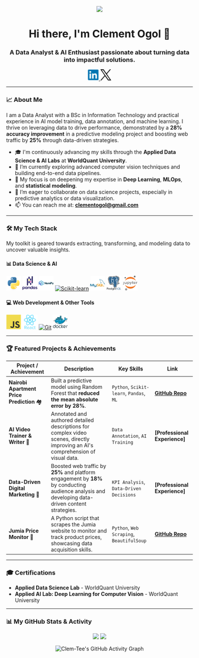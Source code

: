 <!-- 
Hello! This profile is crafted to showcase my journey in data science and AI. 
Feel free to use it as inspiration.
-->

<!-- Header Section -->
<div id="header" align="center">
  <!-- GIF size reduced -->
  <img src="https://media.giphy.com/media/M9gbBd9nbDrOTu1Mqx/giphy.gif" width="100"/>
  
  <h1 align="center">Hi there, I'm Clement Ogol 👋</h1>
  
  <h3 align="center">A Data Analyst & AI Enthusiast passionate about turning data into impactful solutions.</h3>
  
  <!-- Social Icons - size reduced -->
  <div align="center">
    <a href="https://www.linkedin.com/in/clementogol/" target="_blank">
      <img src="https://raw.githubusercontent.com/devicons/devicon/master/icons/linkedin/linkedin-original.svg" alt="Clement Ogol's LinkedIn" width="30" height="30" />
    </a>
    <a href="https://twitter.com/clem_zenith" target="_blank">
      <img src="https://raw.githubusercontent.com/devicons/devicon/master/icons/twitter/twitter-original.svg" alt="Clement Ogol's Twitter" width="30" height="30" />
    </a>
  </div>
</div>

---

### 📈 About Me

I am a Data Analyst with a BSc in Information Technology and practical experience in AI model training, data annotation, and machine learning. I thrive on leveraging data to drive performance, demonstrated by a **28% accuracy improvement** in a predictive modeling project and boosting web traffic by **25%** through data-driven strategies.

- 🎓 I'm continuously advancing my skills through the **Applied Data Science & AI Labs** at **WorldQuant University**.
- 🔭 I’m currently exploring advanced computer vision techniques and building end-to-end data pipelines.
- 🌱 My focus is on deepening my expertise in **Deep Learning**, **MLOps**, and **statistical modeling**.
- 🤝 I’m eager to collaborate on data science projects, especially in predictive analytics or data visualization.
- 📫 You can reach me at: **clementogol@gmail.com**

---

### 🛠️ My Tech Stack

My toolkit is geared towards extracting, transforming, and modeling data to uncover valuable insights.

#### 📊 Data Science & AI
<p align="left">
  <a href="https://www.python.org" target="_blank"><img src="https://raw.githubusercontent.com/devicons/devicon/master/icons/python/python-original.svg" alt="Python" width="40" height="40"/></a>
  <a href="https://pandas.pydata.org/" target="_blank"><img src="https://raw.githubusercontent.com/devicons/devicon/master/icons/pandas/pandas-original-wordmark.svg" alt="Pandas" width="40" height="40"/></a>
  <a href="https://numpy.org/" target="_blank"><img src="https://raw.githubusercontent.com/devicons/devicon/master/icons/numpy/numpy-original-wordmark.svg" alt="NumPy" width="40" height="40"/></a>
  <a href="https://scikit-learn.org/" target="_blank"><img src="https://upload.wikimedia.org/wikipedia/commons/0/05/Scikit_learn_logo_small.svg" alt="Scikit-learn" width="40" height="40"/></a>
  <a href="https://www.mysql.com/" target="_blank"><img src="https://raw.githubusercontent.com/devicons/devicon/master/icons/mysql/mysql-original-wordmark.svg" alt="MySQL" width="40" height="40"/></a>
  <a href="https://www.postgresql.org" target="_blank"><img src="https://raw.githubusercontent.com/devicons/devicon/master/icons/postgresql/postgresql-original-wordmark.svg" alt="PostgreSQL" width="40" height="40"/></a>
  <a href="https://jupyter.org/" target="_blank"><img src="https://raw.githubusercontent.com/devicons/devicon/master/icons/jupyter/jupyter-original-wordmark.svg" alt="Jupyter" width="40" height="40"/></a>
</p>

#### 💻 Web Development & Other Tools
<p align="left">
  <a href="https://developer.mozilla.org/en-US/docs/Web/JavaScript" target="_blank"><img src="https://raw.githubusercontent.com/devicons/devicon/master/icons/javascript/javascript-original.svg" alt="JavaScript" width="40" height="40"/></a>
  <a href="https://reactjs.org/" target="_blank"><img src="https://raw.githubusercontent.com/devicons/devicon/master/icons/react/react-original-wordmark.svg" alt="React" width="40" height="40"/></a>
  <a href="https://git-scm.com/" target="_blank"><img src="https://www.vectorlogo.zone/logos/git-scm/git-scm-icon.svg" alt="Git" width="40" height="40"/></a>
  <a href="https://www.docker.com/" target="_blank"><img src="https://raw.githubusercontent.com/devicons/devicon/master/icons/docker/docker-original-wordmark.svg" alt="Docker" width="40" height="40"/></a>
</p>

---

### 🏆 Featured Projects & Achievements

| Project / Achievement                               | Description                                                                                                                              | Key Skills                                     | Link                                                                                                                                                                      |
| --------------------------------------------------- | ---------------------------------------------------------------------------------------------------------------------------------------- | ---------------------------------------------- | ------------------------------------------------------------------------------------------------------------------------------------------------------------------------- |
| **Nairobi Apartment Price Prediction** 🏘️           | Built a predictive model using Random Forest that **reduced the mean absolute error by 28%**.                                            | `Python`, `Scikit-learn`, `Pandas`, `ML`       | <a href="https://github.com/Clem-Tee/nairobi_apartment_prediction" target="_blank">**GitHub Repo**</a>                                                                    |
| **AI Video Trainer & Writer** 🎥                    | Annotated and authored detailed descriptions for complex video scenes, directly improving an AI's comprehension of visual data.          | `Data Annotation`, `AI Training`               | **[Professional Experience]**                                                                                                                                             |
| **Data-Driven Digital Marketing** 🚀              | Boosted web traffic by **25%** and platform engagement by **18%** by conducting audience analysis and developing data-driven content strategies. | `KPI Analysis`, `Data-Driven Decisions`        | **[Professional Experience]**                                                                                                                                             |
| **Jumia Price Monitor** 🛒                          | A Python script that scrapes the Jumia website to monitor and track product prices, showcasing data acquisition skills.                    | `Python`, `Web Scraping`, `BeautifulSoup`      | <a href="https://github.com/Clem-Tee/jumia-price-monitor" target="_blank">**GitHub Repo**</a>                                                                            |


---

### 🎓 Certifications

- **Applied Data Science Lab** - WorldQuant University
- **Applied AI Lab: Deep Learning for Computer Vision** - WorldQuant University

---

### 📊 My GitHub Stats & Activity

<p align="center">
  <img src="https://github-readme-stats.vercel.app/api?username=Clem-Tee&show_icons=true&theme=vision-friendly-dark&include_all_commits=true&count_private=true"/>
  <img src="https://github-readme-stats.vercel.app/api/top-langs/?username=Clem-Tee&layout=compact&langs_count=8&theme=vision-friendly-dark"/>
</p>

<!-- Replacing the bottom section with a minimalist Activity Graph -->
<div align="center">
  <img src="https://github-readme-activity-graph.vercel.app/graph?username=Clem-Tee&theme=vision-friendly-dark" alt="Clem-Tee's GitHub Activity Graph" />
</div>
